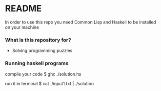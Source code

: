 # README #

In order to use this repo you need Common Lisp and Haskell to be installed on your machine

### What is this repository for? ###

* Solving programming puzzles


### Running haskell programs  ###

compile your code
$ ghc ./solution.hs

run it in terminal
$ cat ./input1.txt | ./solution
